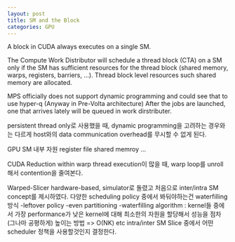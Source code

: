 ```yaml
---
layout: post
title: SM and the Block
categories: GPU
---
```


A block in CUDA always executes on a single SM.

The Compute Work Distributor will schedule a thread block (CTA) on a SM only if the SM has sufficient resources for the thread block (shared memory, warps, registers, barriers, ...). Thread block level resources such shared memory are allocated.

MPS officially does not support dynamic programming and could see that to use hyper-q
(Anyway in Pre-Volta architecture)
After the jobs are launched, one that arrives lately will be queued in work dirstributer.

persistent thread only로 사용했을 때, dynamic programming을 고려하는 경우와는 다르게 host와의 data communication overhead를 무시할 수 없게 된다.

GPU SM 내부 자원
register file
shared memroy
...

CUDA Reduction
within warp thread execution이 많을 때, warp loop를 unroll해서 contention을 줄여본다.

Warped-Slicer
hardware-based, simulator로 돌렸고 처음으로 inter/intra SM concept를 제시하였다.
다양한 scheduling policy 중에서 봐둬야하는건 waterfilling 방식
-leftover policy
-even partitioning
-waterfilling algorithm : kernel들 중에서 가장 performance가 낮은 kernel에 대해 최소한의 자원을 할당해서 성능을 점차 (그나마 공평하게) 높이는 방법 => O(NK)
etc
intra/inter SM Slice 중에서 어떤 scheduler 정책을 사용할것인지 결정한다.
